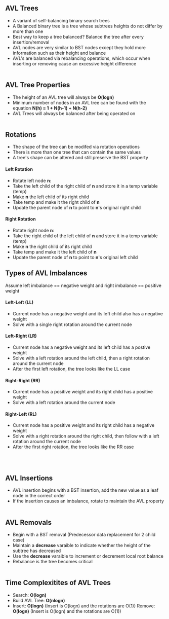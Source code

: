 ## AVL Trees
- A variant of self-balancing binary search trees <br>
- A Balanced binary tree is a tree whose subtrees heights do not differ by more than one <br>
- Best way to keep a tree balanced? Balance the tree after every insertion/removal <br>
- AVL nodes are very similar to BST nodes except they hold more information such as their height and balance <br>
- AVL's are balanced via rebalancing operations, which occur when inserting or removing cause an excessive height difference <br><br>

## AVL Tree Properties
- The height of an AVL tree will always be **O(logn)** <br>
- Minimum number of nodes in an AVL tree can be found with the equation **N(h) = 1 + N(h-1) + N(h-2)** <br>
- AVL Trees will always be balanced after being operated on <br><br>

## Rotations
- The shape of the tree can be modifed via rotation operations <br>
- There is more than one tree that can contain the same values <br>
- A tree's shape can be altered and still preserve the BST property <br>

#### Left Rotation
- Rotate left node **n**:
- Take the left child of the right child of **n** and store it in a temp variable (temp)
- Make **n** the left child of its right child
- Take temp and make it the right child of **n**
- Update the parent node of **n** to point to **n**'s original right child

#### Right Rotation
- Rotate right node **n**:
- Take the right child of the left child of **n** and store it in a temp variable (temp)
- Make **n** the right child of its right child
- Take temp and make it the left child of **n**
- Update the parent node of **n** to point to **n**'s original left child

## Types of AVL Imbalances
Assume left imbalance == negative weight and right imbalance == positive weight <br>

#### Left-Left (LL)
- Current node has a negative weight and its left child also has a negative weight
- Solve with a single right rotation around the current node

#### Left-Right (LR)
- Current node has a negative weight and its left child has a postive weight
- Solve with a left rotation around the left child, then a right rotation around the current node
- After the first left rotation, the tree looks like the LL case

#### Right-Right (RR)
- Current node has a positive weight and its right child has a positive weight
- Solve with a left rotation around the current node

#### Right-Left (RL)
- Current node has a positive weight and its right child has a negative weight
- Solve with a right rotation around the right child, then follow with a left rotation around the current node
- After the first right rotation, the tree looks like the RR case

<br><br>

## AVL Insertions
- AVL insertion begins with a BST insertion, add the new value as a leaf node in the correct order <br>
- If the insertion causes an imbalance, rotate to maintain the AVL property <br><br>

## AVL Removals
- Begin with a BST removal (Predecessor data replacement for 2 child case) <br>
- Maintain a **decrease** varaible to indicate whether the height of the subtree has decreased <br>
- Use the **decrease** varaible to increment or decrement local root balance
- Rebalance is the tree becomes critical <br><br>

## Time Complexitites of AVL Trees
- Search: **O(logn)**
- Build AVL Tree: **O(nlogn)**
- Insert: **O(logn)** (Insert is O(logn) and the rotations are O(1))
Remove: **O(logn)** (Insert is O(logn) and the rotations are O(1))